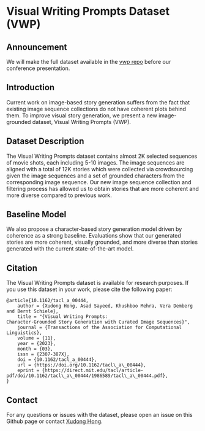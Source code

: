 # Visual Writing Prompts Dataset (VWP)

## Announcement
We will make the full dataset available in the [vwp repo](https://github.com/vwprompt/vwp) before our conference presentation. 

## Introduction
Current work on image-based story generation suffers from the fact that existing image sequence collections do not have coherent plots behind them. To improve visual story generation, we present a new image-grounded dataset, Visual Writing Prompts (VWP). 

## Dataset Description
The Visual Writing Prompts dataset contains almost 2K selected sequences of movie shots, each including 5-10 images. The image sequences are aligned with a total of 12K stories which were collected via crowdsourcing given the image sequences and a set of grounded characters from the corresponding image sequence. Our new image sequence collection and filtering process has allowed us to obtain stories that are more coherent and more diverse compared to previous work. 

## Baseline Model
We also propose a character-based story generation model driven by coherence as a strong baseline. Evaluations show that our generated stories are more coherent, visually grounded, and more diverse than stories generated with the current state-of-the-art model.

## Citation
The Visual Writing Prompts dataset is available for research purposes. If you use this dataset in your work, please cite the following paper:
```
@article{10.1162/tacl_a_00444,
    author = {Xudong Hong, Asad Sayeed, Khushboo Mehra, Vera Demberg and Bernt Schiele},
    title = "{Visual Writing Prompts:
Character-Grounded Story Generation with Curated Image Sequences}",
    journal = {Transactions of the Association for Computational Linguistics},
    volume = {11},
    year = {2023},
    month = {03},
    issn = {2307-387X},
    doi = {10.1162/tacl_a_00444},
    url = {https://doi.org/10.1162/tacl\_a\_00444},
    eprint = {https://direct.mit.edu/tacl/article-pdf/doi/10.1162/tacl\_a\_00444/1986589/tacl\_a\_00444.pdf},
}
```






## Contact
For any questions or issues with the dataset, please open an issue on this Github page or contact [Xudong Hong](xhong@coli.uni-saarland.de).
